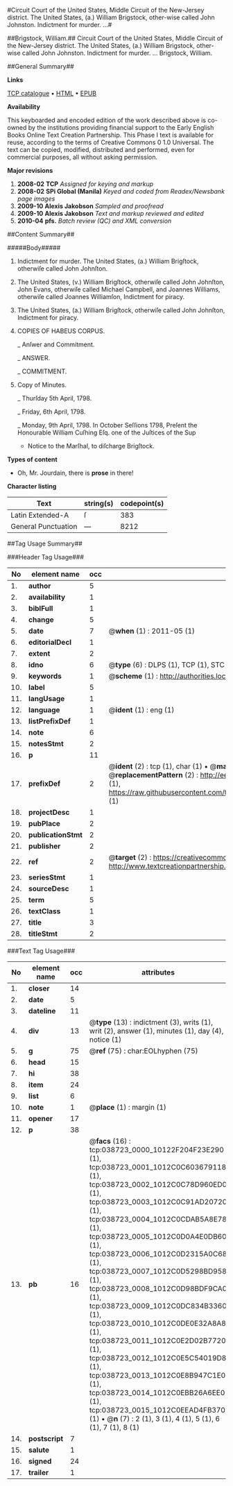 #Circuit Court of the United States, Middle Circuit of the New-Jersey district. The United States, (a.) William Brigstock, other-wise called John Johnston. Indictment for murder. ...#

##Brigstock, William.##
Circuit Court of the United States, Middle Circuit of the New-Jersey district. The United States, (a.) William Brigstock, other-wise called John Johnston. Indictment for murder. ...
Brigstock, William.

##General Summary##

**Links**

[TCP catalogue](http://www.ota.ox.ac.uk/tcp/)  • 
[HTML](http://tei.it.ox.ac.uk/tcp/Texts-HTML/free/N29/N29045.html)  • 
[EPUB](http://tei.it.ox.ac.uk/tcp/Texts-EPUB/free/N29/N29045.epub)

**Availability**

This keyboarded and encoded edition of the
	       work described above is co-owned by the institutions
	       providing financial support to the Early English Books
	       Online Text Creation Partnership. This Phase I text is
	       available for reuse, according to the terms of Creative
	       Commons 0 1.0 Universal. The text can be copied,
	       modified, distributed and performed, even for
	       commercial purposes, all without asking permission.

**Major revisions**

1. __2008-02__ __TCP__ *Assigned for keying and markup*
1. __2008-02__ __SPi Global (Manila)__ *Keyed and coded from Readex/Newsbank page images*
1. __2009-10__ __Alexis Jakobson__ *Sampled and proofread*
1. __2009-10__ __Alexis Jakobson__ *Text and markup reviewed and edited*
1. __2010-04__ __pfs.__ *Batch review (QC) and XML conversion*

##Content Summary##

#####Body#####

1. Indictment for murder. The United States, (a.) William Brigſtock, otherwiſe called John Johnſton.

1. The United States, (v.) William Brigſtock, otherwiſe called John Johnſton, John Evans, otherwiſe called Michael Campbell, and Joannes Williams, otherwiſe called Joannes Williamſon, Indictment for piracy.

1. The United States, (a.) William Brigſtock, otherwiſe called John Johnſton, Indictment for piracy.

1. COPIES OF HABEUS CORPUS.

    _ Anſwer and Commitment.

    _ ANSWER.

    _ COMMITMENT.

1. Copy of Minutes.

    _ Thurſday 5th April, 1798.

    _ Friday, 6th April, 1798.

    _ Monday, 9th April, 1798.
In October Seſſions 1798, Preſent the Honourable William Cuſhing Eſq. one of the Juſtices of the Sup
      * Notice to the Marſhal, to diſcharge Brigſtock.

**Types of content**

  * Oh, Mr. Jourdain, there is **prose** in there!

**Character listing**


|Text|string(s)|codepoint(s)|
|---|---|---|
|Latin Extended-A|ſ|383|
|General Punctuation|—|8212|

##Tag Usage Summary##

###Header Tag Usage###

|No|element name|occ|attributes|
|---|---|---|---|
|1.|__author__|5||
|2.|__availability__|1||
|3.|__biblFull__|1||
|4.|__change__|5||
|5.|__date__|7| @__when__ (1) : 2011-05 (1)|
|6.|__editorialDecl__|1||
|7.|__extent__|2||
|8.|__idno__|6| @__type__ (6) : DLPS (1), TCP (1), STC (1), NOTIS (1), IMAGE-SET (1), EVANS-CITATION (1)|
|9.|__keywords__|1| @__scheme__ (1) : http://authorities.loc.gov/ (1)|
|10.|__label__|5||
|11.|__langUsage__|1||
|12.|__language__|1| @__ident__ (1) : eng (1)|
|13.|__listPrefixDef__|1||
|14.|__note__|6||
|15.|__notesStmt__|2||
|16.|__p__|11||
|17.|__prefixDef__|2| @__ident__ (2) : tcp (1), char (1)  •  @__matchPattern__ (2) : ([0-9\-]+):([0-9IVX]+) (1), (.+) (1)  •  @__replacementPattern__ (2) : http://eebo.chadwyck.com/downloadtiff?vid=$1&page=$2 (1), https://raw.githubusercontent.com/textcreationpartnership/Texts/master/tcpchars.xml#$1 (1)|
|18.|__projectDesc__|1||
|19.|__pubPlace__|2||
|20.|__publicationStmt__|2||
|21.|__publisher__|2||
|22.|__ref__|2| @__target__ (2) : https://creativecommons.org/publicdomain/zero/1.0/ (1), http://www.textcreationpartnership.org/docs/. (1)|
|23.|__seriesStmt__|1||
|24.|__sourceDesc__|1||
|25.|__term__|5||
|26.|__textClass__|1||
|27.|__title__|3||
|28.|__titleStmt__|2||


###Text Tag Usage###

|No|element name|occ|attributes|
|---|---|---|---|
|1.|__closer__|14||
|2.|__date__|5||
|3.|__dateline__|11||
|4.|__div__|13| @__type__ (13) : indictment (3), writs (1), writ (2), answer (1), minutes (1), day (4), notice (1)|
|5.|__g__|75| @__ref__ (75) : char:EOLhyphen (75)|
|6.|__head__|15||
|7.|__hi__|38||
|8.|__item__|24||
|9.|__list__|6||
|10.|__note__|1| @__place__ (1) : margin (1)|
|11.|__opener__|17||
|12.|__p__|38||
|13.|__pb__|16| @__facs__ (16) : tcp:038723_0000_10122F204F23E290 (1), tcp:038723_0001_1012C0C603679118 (1), tcp:038723_0002_1012C0C78D960ED0 (1), tcp:038723_0003_1012C0C91AD20720 (1), tcp:038723_0004_1012C0CDAB5A8E78 (1), tcp:038723_0005_1012C0D0A4E0DB60 (1), tcp:038723_0006_1012C0D2315A0C68 (1), tcp:038723_0007_1012C0D5298BD958 (1), tcp:038723_0008_1012C0D98BDF9CA0 (1), tcp:038723_0009_1012C0DC834B3360 (1), tcp:038723_0010_1012C0DE0E32A8A8 (1), tcp:038723_0011_1012C0E2D02B7720 (1), tcp:038723_0012_1012C0E5C54019D8 (1), tcp:038723_0013_1012C0E8B947C1E0 (1), tcp:038723_0014_1012C0EBB26A6EE0 (1), tcp:038723_0015_1012C0EEAD4FB370 (1)  •  @__n__ (7) : 2 (1), 3 (1), 4 (1), 5 (1), 6 (1), 7 (1), 8 (1)|
|14.|__postscript__|7||
|15.|__salute__|1||
|16.|__signed__|24||
|17.|__trailer__|1||
